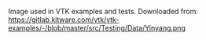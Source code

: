 Image used in VTK examples and tests. Downloaded from:
https://gitlab.kitware.com/vtk/vtk-examples/-/blob/master/src/Testing/Data/Yinyang.png